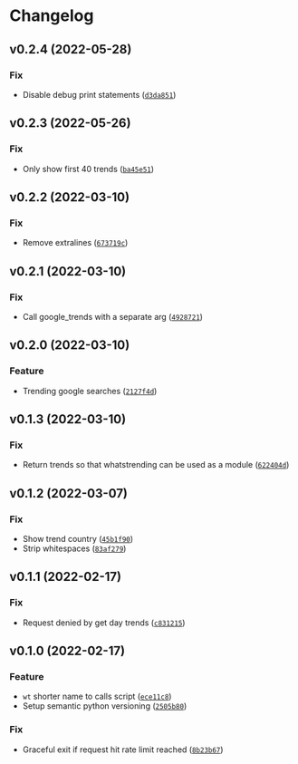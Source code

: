 # Changelog

<!--next-version-placeholder-->

## v0.2.4 (2022-05-28)
### Fix
* Disable debug print statements ([`d3da851`](https://github.com/iamtalhaasghar/whats-trending/commit/d3da8511a6172b7459924feaf467e3bd4b276f43))

## v0.2.3 (2022-05-26)
### Fix
* Only show first 40 trends ([`ba45e51`](https://github.com/iamtalhaasghar/whats-trending/commit/ba45e511eb0b110d3a9dc54ece263d8f91ad79b8))

## v0.2.2 (2022-03-10)
### Fix
* Remove extralines ([`673719c`](https://github.com/iamtalhaasghar/whats-trending/commit/673719cb3dd5b19654ad8762c9bd8013f974fd3c))

## v0.2.1 (2022-03-10)
### Fix
* Call google_trends with a separate arg ([`4928721`](https://github.com/iamtalhaasghar/whats-trending/commit/492872163f76f9344c4d7ca15fe65a57f81cac53))

## v0.2.0 (2022-03-10)
### Feature
* Trending google searches ([`2127f4d`](https://github.com/iamtalhaasghar/whats-trending/commit/2127f4d4486d52da500e20e79a5f5294f441894d))

## v0.1.3 (2022-03-10)
### Fix
* Return trends so that whatstrending can be used as a module ([`622404d`](https://github.com/iamtalhaasghar/whats-trending/commit/622404d094ff83e8ff6c08d3221f8a0ef11ea2fa))

## v0.1.2 (2022-03-07)
### Fix
* Show trend country ([`45b1f90`](https://github.com/iamtalhaasghar/whats-trending/commit/45b1f90da809eca3c48c60a077259868fd78f5a0))
* Strip whitespaces ([`83af279`](https://github.com/iamtalhaasghar/whats-trending/commit/83af27972d18ba3eb0120d01afcdeb337deec1e2))

## v0.1.1 (2022-02-17)
### Fix
* Request denied by get day trends ([`c831215`](https://github.com/iamtalhaasghar/whats-trending/commit/c831215c4726718f085e6e47e4fdb1cdab4500e8))

## v0.1.0 (2022-02-17)
### Feature
* `wt` shorter name to calls script ([`ece11c8`](https://github.com/iamtalhaasghar/whats-trending/commit/ece11c8ef62ffc203f8bca98100e141dd0300ba9))
* Setup semantic python versioning ([`2505b80`](https://github.com/iamtalhaasghar/whats-trending/commit/2505b80f10215740bf60dad888b9533837ec9757))

### Fix
* Graceful exit if request hit rate limit reached ([`8b23b67`](https://github.com/iamtalhaasghar/whats-trending/commit/8b23b67b6f6b804b9abe8a2709a6be39636e5811))
